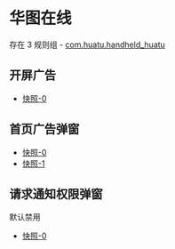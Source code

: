 # 华图在线

存在 3 规则组 - [com.huatu.handheld_huatu](/src/apps/com.huatu.handheld_huatu.ts)

## 开屏广告

- [快照-0](https://i.gkd.li/import/12715734)

## 首页广告弹窗

- [快照-0](https://i.gkd.li/import/12715702)
- [快照-1](https://i.gkd.li/import/12744973)

## 请求通知权限弹窗

默认禁用

- [快照-0](https://i.gkd.li/import/12715719)
